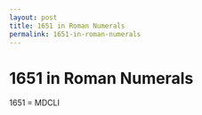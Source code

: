 ```yaml
---
layout: post
title: 1651 in Roman Numerals
permalink: 1651-in-roman-numerals
---
```


# 1651 in Roman Numerals

1651 = MDCLI
